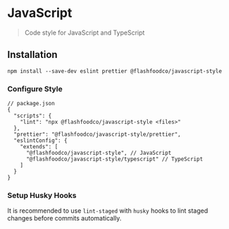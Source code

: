 # JavaScript

> Code style for JavaScript and TypeScript

## Installation

```
npm install --save-dev eslint prettier @flashfoodco/javascript-style
```

### Configure Style

```jsonc
// package.json
{
  "scripts": {
    "lint": "npx @flashfoodco/javascript-style <files>"
  },
  "prettier": "@flashfoodco/javascript-style/prettier",
  "eslintConfig": {
    "extends": [
      "@flashfoodco/javascript-style", // JavaScript
      "@flashfoodco/javascript-style/typescript" // TypeScript
    ]
  }
}
```

### Setup Husky Hooks

It is recommended to use `lint-staged` with `husky` hooks to lint staged changes before commits automatically.
